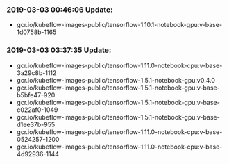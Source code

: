 ### 2019-03-03 00:46:06 Update:

- gcr.io/kubeflow-images-public/tensorflow-1.10.1-notebook-gpu:v-base-1d0758b-1165
### 2019-03-03 03:37:35 Update:

- gcr.io/kubeflow-images-public/tensorflow-1.11.0-notebook-cpu:v-base-3a29c8b-1112
- gcr.io/kubeflow-images-public/tensorflow-1.5.1-notebook-gpu:v0.4.0
- gcr.io/kubeflow-images-public/tensorflow-1.5.1-notebook-gpu:v-base-b5bfe47-920
- gcr.io/kubeflow-images-public/tensorflow-1.5.1-notebook-gpu:v-base-c022af0-1049
- gcr.io/kubeflow-images-public/tensorflow-1.5.1-notebook-gpu:v-base-d1ee37b-955
- gcr.io/kubeflow-images-public/tensorflow-1.11.0-notebook-cpu:v-base-0524257-1200
- gcr.io/kubeflow-images-public/tensorflow-1.11.0-notebook-cpu:v-base-4d92936-1144
